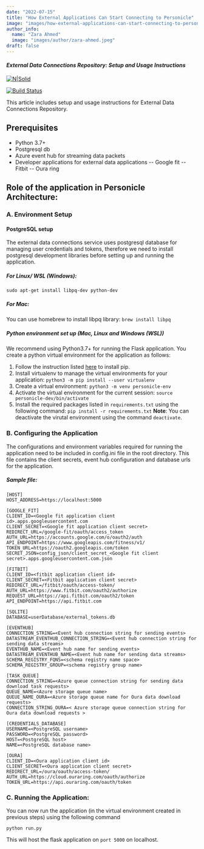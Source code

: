 ```yaml
---
date: "2022-07-15"
title: "How External Applications Can Start Connecting to Personicle"
image: "images/how-external-applications-can-start-connecting-to-personicle.png"
author_info: 
  name: "Zara Ahmed"
  image: "images/author/zara-ahmed.jpeg"
draft: false
---
```


#### _External Data Connections Repository: Setup and Usage Instructions_

[![N|Solid](https://cldup.com/dTxpPi9lDf.thumb.png)](https://nodesource.com/products/nsolid)

[![Build Status](https://travis-ci.org/joemccann/dillinger.svg?branch=master)](https://travis-ci.org/joemccann/dillinger)

This article includes setup and usage instructions for External Data Connections Repository. 

## Prerequisites
-	Python 3.7+
-	Postgresql db
-	Azure event hub for streaming data packets
-	Developer applications for external data applications
        -- Google fit
        -- Fitbit
        -- 	Oura ring

## Role of the application in Personicle Architecture:
<in-progress>

### A. Environment Setup

#### PostgreSQL setup

The external data connections service uses postgresql database for managing user credentials and tokens, therefore we need to install postgresql development libraries before setting up and running the application.

##### For Linux/ WSL (Windows):
```sudo apt-get install libpq-dev python-dev```

##### For Mac:

You can use homebrew to install libpq library:
```brew install libpq```

##### Python environment set up (Mac, Linux and Windows (WSL))
We recommend using Python3.7+ for running the Flask application. You create a python virtual environment for the application as follows:
1.	Follow the instruction listed [here](https://pip.pypa.io/en/stable/installation/) to install pip.
2.	Install virtualenv to manage the virtual environments for your application:
```python3 -m pip install --user virtualenv```
3.	Create a virtual environment: 
```python3 -m venv personicle-env```
4.	Activate the virtual environment for the current session: 
```source personicle-dev/bin/activate```
5.	Install the required packages listed in ```requirements.txt``` using the following command:	```pip install -r requirements.txt```
**Note**: You can deactivate the virutal environment using the command ```deactivate```.

### B. Configuring the Application
The configurations and environment variables required for running the application need to be included in config.ini file in the root directory. This file contains the client secrets, event hub configuration and database urls for the application.

##### Sample file:

```
[HOST]
HOST_ADDRESS=https://localhost:5000

[GOOGLE_FIT]
CLIENT_ID=<Google fit application client id>.apps.googleusercontent.com
CLIENT_SECRET=<Google fit application client secret>
REDIRECT_URL=/google-fit/oauth/access_token
AUTH_URL=https://accounts.google.com/o/oauth2/auth
API_ENDPOINT=https://www.googleapis.com/fitness/v1/
TOKEN_URL=https://oauth2.googleapis.com/token
SECRET_JSON=config_json/client_secret_<Google fit client secret>.apps.googleusercontent.com.json

[FITBIT]
CLIENT_ID=<fitbit application client id>
CLIENT_SECRET=<Fitbit application client secret>
REDIRECT_URL=/fitbit/oauth/access-token/
AUTH_URL=https://www.fitbit.com/oauth2/authorize
REQUEST_URL=https://api.fitbit.com/oauth2/token
API_ENDPOINT=https://api.fitbit.com

[SQLITE]
DATABASE=userDatabase/external_tokens.db

[EVENTHUB]
CONNECTION_STRING=<Event hub connection string for sending events>
DATASTREAM_EVENTHUB_CONNECTION_STRING=<Event hub connection string for sending data streams>
EVENTHUB_NAME=<Event hub name for sending events>
DATASTREAM_EVENTHUB_NAME=<Event hub name for sending data streams>
SCHEMA_REGISTRY_FQNS=<schema registry name space>
SCHEMA_REGISTRY_GROUP=<schema registry group name>

[TASK_QUEUE]
CONNECTION_STRING=<Azure queue connection string for sending data download task requests>
QUEUE_NAME=<Azure storage queue name>
QUEUE_NAME_OURA=<Azure storage queue name for Oura data download requests>
CONNECTION_STRING_OURA=< Azure storage queue connection string for Oura data download requests >

[CREDENTIALS_DATABASE]
USERNAME=<PostgreSQL username>
PASSWORD=<PostgreSQL password>
HOST=<PostgreSQL host>
NAME=<PostgreSQL database name>

[OURA]
CLIENT_ID=<Oura application client id>
CLIENT_SECRET=<Oura application client secret>
REDIRECT_URL=/oura/oauth/access-token/
AUTH_URL=https://cloud.ouraring.com/oauth/authorize
TOKEN_URL=https://api.ouraring.com/oauth/token
```
### C. Running the Application:

You can now run the application (in the virtual environment created in previous steps) using the following command
```
python run.py
```

This will host the flask application on ```port 5000``` on localhost.